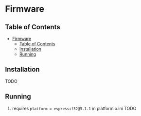 # Firmware 

## Table of Contents

- [Firmware](#firmware)
  - [Table of Contents](#table-of-contents)
  - [Installation](#installation)
  - [Running](#running)

## Installation

TODO

## Running
1. requires `platform = espressif32@5.1.1` in platformio.ini
TODO
